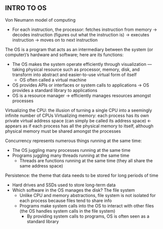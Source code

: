## INTRO TO OS

Von Neumann model of computing
- For each instruction, the processor: fetches instruction from memory → decodes
  instruction (figures out what the instruction is) → executes instruction →
  moves on to next instruction

The OS is a program that acts as an intermediary between the system (or computer)’s hardware and software; here are its functions:
- The OS makes the system operate efficiently through visualization — taking
  physical resource such as processor, memory, disk, and transform into abstract
  and easier-to-use virtual form of itself
	- OS often called a virtual machine
- OS provides APIs or interfaces or system calls to applications → OS provides a
  standard library to applications
- OS is a resource manager → efficiently manages resources amongst processes

Virtualizing the CPU: the illusion of turning a single CPU into a seemingly infinite number of CPUs
Virtualizing memory: each process has its own private virtual address space (can
simply be called its address space) ← appears as if each process has all the
physical memory to itself, although physical memory must be shared amongst the processes

Concurrency represents numerous things running at the same time:
- The OS juggling many processes running at the same time
- Programs juggling many threads running at the same time
	- Threads are functions running at the same time (they all share the
	  same address space)

Persistence: the theme that data needs to be stored for long periods of time
- Hard drives and SSDs used to store long-term data
- Which software in the OS manages the disk? The file system
	- Unlike CPU and memory abstractions, file system is not isolated for
	  each process because files tend to share info
	- Programs make system calls into the OS to interact with other files
	  (the OS handles system calls in the file system)
		- By providing system calls to programs, OS is often seen as a
		  standard library

